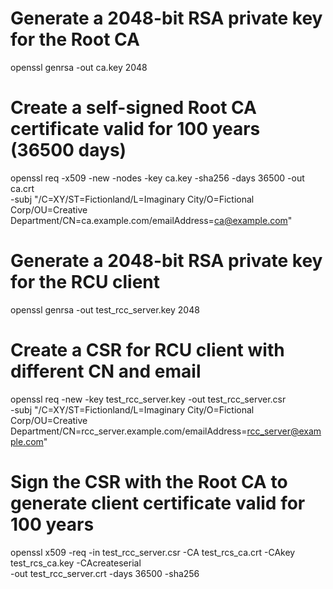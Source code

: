 # Generate a 2048-bit RSA private key for the Root CA

openssl genrsa -out ca.key 2048

# Create a self-signed Root CA certificate valid for 100 years (36500 days)

openssl req -x509 -new -nodes -key ca.key -sha256 -days 36500 -out ca.crt \
-subj "/C=XY/ST=Fictionland/L=Imaginary City/O=Fictional Corp/OU=Creative Department/CN=ca.example.com/emailAddress=ca@example.com"

# Generate a 2048-bit RSA private key for the RCU client

openssl genrsa -out test_rcc_server.key 2048

# Create a CSR for RCU client with different CN and email

openssl req -new -key test_rcc_server.key -out test_rcc_server.csr \
-subj "/C=XY/ST=Fictionland/L=Imaginary City/O=Fictional Corp/OU=Creative Department/CN=rcc_server.example.com/emailAddress=rcc_server@example.com"

# Sign the CSR with the Root CA to generate client certificate valid for 100 years

openssl x509 -req -in test_rcc_server.csr -CA test_rcs_ca.crt -CAkey test_rcs_ca.key -CAcreateserial \
-out test_rcc_server.crt -days 36500 -sha256
